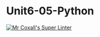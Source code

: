 # Unit6-05-Python
[![Mr Coxall's Super Linter](https://github.com/ICS3U-Programming-JosephK/Unit6-05-Python/workflows/Mr%20Coxall's%20Super%20Linter/badge.svg)](https://github.com/ICS3U-Programming-JosephK/Unit6-05-Python/actions/)

